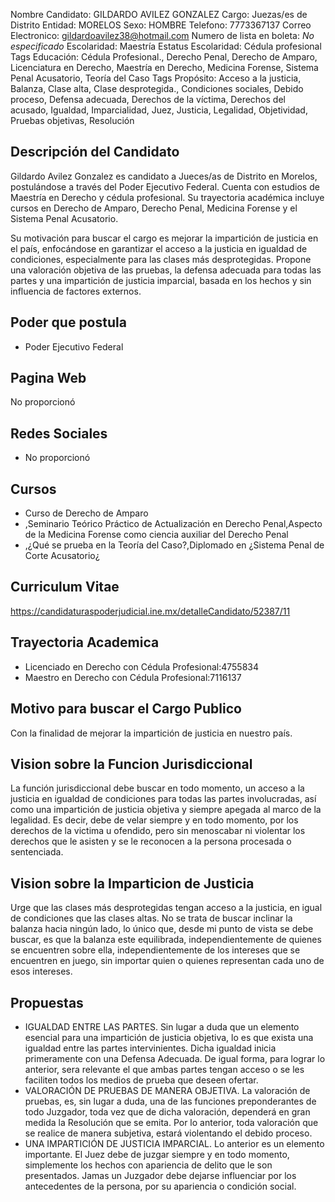Nombre Candidato: GILDARDO AVILEZ GONZALEZ
Cargo: Juezas/es de Distrito
Entidad: MORELOS
Sexo: HOMBRE
Telefono: 7773367137
Correo Electronico: gildardoavilez38@hotmail.com
Numero de lista en boleta: *No especificado*
Escolaridad: Maestría
Estatus Escolaridad: Cédula profesional
Tags Educación: Cédula Profesional., Derecho Penal, Derecho de Amparo, Licenciatura en Derecho, Maestría en Derecho, Medicina Forense, Sistema Penal Acusatorio, Teoría del Caso
Tags Propósito: Acceso a la justicia, Balanza, Clase alta, Clase desprotegida., Condiciones sociales, Debido proceso, Defensa adecuada, Derechos de la víctima, Derechos del acusado, Igualdad, Imparcialidad, Juez, Justicia, Legalidad, Objetividad, Pruebas objetivas, Resolución


## Descripción del Candidato 

Gildardo Avilez Gonzalez es candidato a Jueces/as de Distrito en Morelos, postulándose a través del Poder Ejecutivo Federal. Cuenta con estudios de Maestría en Derecho y cédula profesional. Su trayectoria académica incluye cursos en Derecho de Amparo, Derecho Penal, Medicina Forense y el Sistema Penal Acusatorio.

Su motivación para buscar el cargo es mejorar la impartición de justicia en el país, enfocándose en garantizar el acceso a la justicia en igualdad de condiciones, especialmente para las clases más desprotegidas. Propone una valoración objetiva de las pruebas, la defensa adecuada para todas las partes y una impartición de justicia imparcial, basada en los hechos y sin influencia de factores externos.


## Poder que postula

- Poder Ejecutivo Federal


## Pagina Web

No proporcionó


## Redes Sociales

- No proporcionó


## Cursos

- Curso de Derecho de Amparo
- ,Seminario Teórico Práctico de Actualización en Derecho Penal,Aspecto  de la Medicina Forense como ciencia auxiliar del Derecho Penal
- ,¿Qué se prueba en la Teoría del Caso?,Diplomado en ¿Sistema Penal de Corte Acusatorio¿


## Curriculum Vitae

https://candidaturaspoderjudicial.ine.mx/detalleCandidato/52387/11


## Trayectoria Academica

- Licenciado en Derecho con Cédula Profesional:4755834
- Maestro en Derecho con Cédula Profesional:7116137


## Motivo para buscar el Cargo Publico

Con la finalidad de mejorar la impartición de justicia en nuestro país.


## Vision sobre la Funcion Jurisdiccional

La función jurisdiccional debe buscar en todo momento, un acceso a la justicia en igualdad de condiciones para todas las partes involucradas, así como una impartición de justicia objetiva y siempre apegada al marco de la legalidad. Es decir, debe de velar siempre y en todo momento, por los derechos de la victima u ofendido, pero sin menoscabar ni violentar los derechos que le asisten y se le reconocen a la persona procesada o sentenciada.


## Vision sobre la Imparticion de Justicia

Urge que las clases más desprotegidas tengan acceso a la justicia, en igual de condiciones que las clases altas. No se trata de buscar inclinar la balanza hacia ningún lado, lo único que, desde mi punto de vista se debe buscar, es que la balanza este equilibrada, independientemente de quienes se encuentren sobre ella, independientemente de los intereses que se encuentren en juego, sin importar quien o quienes representan cada uno de esos intereses.


## Propuestas

- IGUALDAD ENTRE LAS PARTES. Sin lugar a duda que un elemento esencial para una impartición de justicia objetiva, lo es que exista una igualdad entre las partes intervinientes. Dicha igualdad inicia primeramente con una Defensa Adecuada. De igual forma, para lograr lo anterior, sera relevante el que ambas partes tengan acceso o se les faciliten todos los medios de prueba que deseen ofertar.
- VALORACIÓN DE PRUEBAS DE MANERA OBJETIVA. La valoración de pruebas, es, sin lugar a duda, una de las funciones preponderantes de todo Juzgador, toda vez que de dicha valoración, dependerá en gran medida la Resolución que se emita. Por lo anterior, toda valoración que se realice de manera subjetiva, estará violentando el debido proceso.
- UNA IMPARTICIÓN DE JUSTICIA IMPARCIAL. Lo anterior es un elemento importante. El Juez debe de juzgar siempre y en todo momento, simplemente los hechos con apariencia de delito que le son presentados. Jamas un Juzgador debe dejarse influenciar por los antecedentes de la persona, por su apariencia o condición social.

